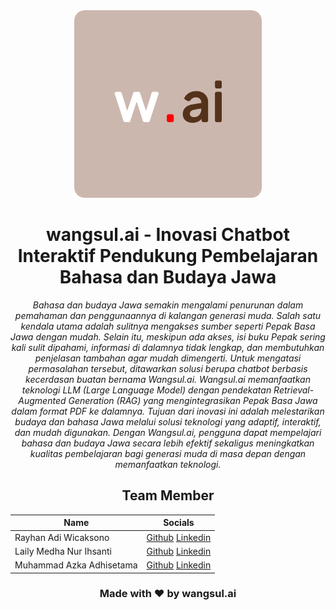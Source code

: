 <div align="center">
  <img src="https://github.com/wangsul-ai/.github/blob/main/profile/logo.png" alt="wangsul-ai" width="300"/>
  <h1>wangsul.ai - Inovasi Chatbot Interaktif Pendukung Pembelajaran Bahasa dan Budaya Jawa</h1>

<p><i>Bahasa dan budaya Jawa semakin mengalami penurunan dalam pemahaman dan penggunaannya di kalangan generasi muda. Salah satu kendala utama adalah sulitnya mengakses sumber seperti Pepak Basa Jawa dengan mudah. Selain itu, meskipun ada akses, isi buku Pepak sering kali sulit dipahami, informasi di dalamnya tidak lengkap, dan membutuhkan penjelasan tambahan agar mudah dimengerti. Untuk mengatasi permasalahan tersebut, ditawarkan solusi berupa chatbot berbasis kecerdasan buatan bernama Wangsul.ai. Wangsul.ai memanfaatkan teknologi LLM (Large Language Model) dengan pendekatan Retrieval-Augmented Generation (RAG) yang mengintegrasikan Pepak Basa Jawa dalam format PDF ke dalamnya. Tujuan dari inovasi ini adalah melestarikan budaya dan bahasa Jawa melalui solusi teknologi yang adaptif, interaktif, dan mudah digunakan. Dengan Wangsul.ai, pengguna dapat mempelajari bahasa dan budaya Jawa secara lebih efektif sekaligus meningkatkan kualitas pembelajaran bagi generasi muda di masa depan dengan memanfaatkan teknologi.</i></p>

## Team Member

<table>
  <thead>
    <tr>
      <th>Name</th>
      <th>Socials</th>
    </tr>
  </thead>
  <tbody>
    <tr>
      <td>Rayhan Adi Wicaksono</td>
      <td>
        <a href="https://github.com/">Github</a>
        <a href="https://www.linkedin.com/in/">Linkedin</a>
      </td>
    </tr>
    <tr>
      <td>Laily Medha Nur Ihsanti</td>
      <td>
        <a href="https://github.com/">Github</a>
        <a href="https://www.linkedin.com/in/">Linkedin</a>
      </td>
    </tr>
    <tr>
      <td>Muhammad Azka Adhisetama</td>
      <td>
        <a href="https://github.com/">Github</a>
        <a href="https://www.linkedin.com/in/">Linkedin</a>
      </td>
    </tr>
  </tbody>
</table>

<!-- ## Technologies and Tools -->

<!-- ### Machine Learning

`<code><img height="27" src="https://github.com/tandpfun/skill-icons/blob/main/icons/TensorFlow-Dark.svg" alt="androidstudio" >``</code>`
`<code><img height="27" src="https://github.com/tandpfun/skill-icons/blob/main/icons/Python-Dark.svg" alt="python" >``</code>`
`<code><img height="27" src="https://github.com/tandpfun/skill-icons/blob/main/icons/Flask-Dark.svg" alt="flash" >``</code>`

### Cloud Computing

`<code><img height="27" src="https://github.com/tandpfun/skill-icons/blob/main/icons/NodeJS-Dark.svg" alt="nodejs" >``</code>`
`<code><img height="27" src="https://github.com/tandpfun/skill-icons/blob/main/icons/JavaScript.svg" alt="javascript" >``</code>`
`<code><img height="27" src="https://github.com/tandpfun/skill-icons/blob/main/icons/ExpressJS-Dark.svg" alt="express" >``</code>`
`<code><img height="27" src="https://github.com/tandpfun/skill-icons/blob/main/icons/PostgreSQL-Dark.svg" alt="postgresql" >``</code>`
`<code><img height="27" src="https://github.com/tandpfun/skill-icons/blob/main/icons/Prisma.svg" alt="prisma" >``</code>`
`<code><img height="27" src="https://github.com/tandpfun/skill-icons/blob/main/icons/Docker.svg" alt="docker" >``</code>`
`<code><img height="27" src="https://github.com/tandpfun/skill-icons/blob/main/icons/GCP-Dark.svg" alt="gcp" >``</code>`

### Mobile Development

`<code><img height="27" src="https://github.com/tandpfun/skill-icons/blob/main/icons/AndroidStudio-Dark.svg" alt="androidstudio" >``</code>`
`<code><img height="27" src="https://github.com/tandpfun/skill-icons/blob/main/icons/Kotlin-Dark.svg" alt="kotlin" >``</code>`
`<code><img height="27" src="https://github.com/tandpfun/skill-icons/blob/main/icons/Figma-Dark.svg" alt="figma" >``</code>`

<div align="center"> -->

### Made with ❤️ by wangsul.ai

</div>
